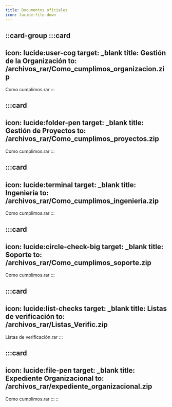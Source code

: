 ```yaml
---
title: Documentos oficiales
icon: lucide:file-down
---
```


##

::card-group
  :::card
  ---
  icon: lucide:user-cog
  target: _blank
  title: Gestión de la Organización
  to: /archivos_rar/Como_cumplimos_organizacion.zip
  ---
  Como cumplimos.rar
  :::

  :::card
  ---
  icon: lucide:folder-pen
  target: _blank
  title: Gestión de Proyectos
  to: /archivos_rar/Como_cumplimos_proyectos.zip
  ---
  Como cumplimos.rar
  :::

  :::card
  ---
  icon: lucide:terminal
  target: _blank
  title: Ingeniería
  to: /archivos_rar/Como_cumplimos_ingenieria.zip
  ---
  Como cumplimos.rar
  :::

  :::card
  ---
  icon: lucide:circle-check-big
  target: _blank
  title: Soporte
  to: /archivos_rar/Como_cumplimos_soporte.zip
  ---
  Como cumplimos.rar
  :::

  :::card
  ---
  icon: lucide:list-checks
  target: _blank
  title: Listas de verificación
  to: /archivos_rar/Listas_Verific.zip
  ---
  Listas de verificación.rar
  :::

  :::card
  ---
  icon: lucide:file-pen
  target: _blank
  title: Expediente Organizacional
  to: /archivos_rar/expediente_organizacional.zip
  ---
  Como cumplimos.rar
  :::
::
